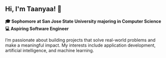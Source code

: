 ## Hi, I'm Taanyaa! 👋

**🎓 Sophomore at San Jose State University majoring in Computer Science**    
**💻 Aspiring Software Engineer**  

I’m passionate about building projects that solve real-world problems and make a meaningful impact. My interests include application development, artificial intelligence, and machine learning.

<!--
**taanyaaharidassprasad06/taanyaaharidassprasad06** is a ✨ _special_ ✨ repository because its `README.md` (this file) appears on your GitHub profile.

Here are some ideas to get you started:

- 🔭 I’m currently working on ...
- 🌱 I’m currently learning ...
- 👯 I’m looking to collaborate on ...
- 🤔 I’m looking for help with ...
- 💬 Ask me about ...
- 📫 How to reach me: ...
- 😄 Pronouns: ...
- ⚡ Fun fact: ...
-->
